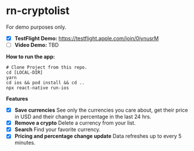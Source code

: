 # rn-cryptolist
For demo purposes only.

- [x] **TestFlight Demo:** https://testflight.apple.com/join/0iynusrM
- [ ] **Video Demo:** TBD

**How to run the app:**
```
# Clone Project from this repo.
cd [LOCAL-DIR]
yarn
cd ios && pod install && cd ..
npx react-native run-ios
```

**Features**
- [x] **Save currencies** See only the currencies you care about, get their price in USD and their change in percentage in the last 24 hrs.
- [x] **Remove a crypto** Delete a currency from your list.
- [x] **Search** Find your favorite currency.
- [x] **Pricing and percentage change update** Data refreshes up to every 5 minutes.
